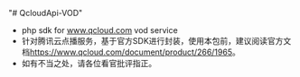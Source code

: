 "# QcloudApi-VOD"
- php sdk for www.qcloud.com vod service
- 针对腾讯云点播服务，基于官方SDK进行封装，使用本包前，建议阅读官方文档<https://www.qcloud.com/document/product/266/1965>。
- 如有不当之处，请各位看官批评指正。


